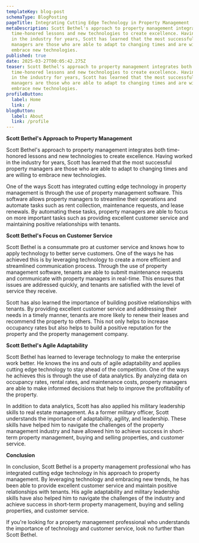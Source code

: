 ```yaml
---
templateKey: blog-post
schemaType: BlogPosting
pageTitle: Integrating Cutting Edge Technology in Property Management
metaDescription: Scott Bethel's approach to property management integrates both
  time-honored lessons and new technologies to create excellence. Having worked
  in the industry for years, Scott has learned that the most successful property
  managers are those who are able to adapt to changing times and are willing to
  embrace new technologies.
published: true
date: 2025-03-27T00:05:42.275Z
teaser: Scott Bethel's approach to property management integrates both
  time-honored lessons and new technologies to create excellence. Having worked
  in the industry for years, Scott has learned that the most successful property
  managers are those who are able to adapt to changing times and are willing to
  embrace new technologies.
profileButton:
  label: Home
  link: /
blogButton:
  label: About
  link: /profile
---
```

**Scott Bethel's Approach to Property Management**

Scott Bethel's approach to property management integrates both time-honored lessons and new technologies to create excellence. Having worked in the industry for years, Scott has learned that the most successful property managers are those who are able to adapt to changing times and are willing to embrace new technologies.

One of the ways Scott has integrated cutting edge technology in property management is through the use of property management software. This software allows property managers to streamline their operations and automate tasks such as rent collection, maintenance requests, and lease renewals. By automating these tasks, property managers are able to focus on more important tasks such as providing excellent customer service and maintaining positive relationships with tenants.

**Scott Bethel's Focus on Customer Service**

Scott Bethel is a consummate pro at customer service and knows how to apply technology to better serve customers. One of the ways he has achieved this is by leveraging technology to create a more efficient and streamlined communication process. Through the use of property management software, tenants are able to submit maintenance requests and communicate with property managers in real-time. This ensures that issues are addressed quickly, and tenants are satisfied with the level of service they receive.

Scott has also learned the importance of building positive relationships with tenants. By providing excellent customer service and addressing their needs in a timely manner, tenants are more likely to renew their leases and recommend the property to others. This not only helps to increase occupancy rates but also helps to build a positive reputation for the property and the property management company.

**Scott Bethel's Agile Adaptability**

Scott Bethel has learned to leverage technology to make the enterprise work better. He knows the ins and outs of agile adaptability and applies cutting edge technology to stay ahead of the competition. One of the ways he achieves this is through the use of data analytics. By analyzing data on occupancy rates, rental rates, and maintenance costs, property managers are able to make informed decisions that help to improve the profitability of the property.

In addition to data analytics, Scott has also applied his military leadership skills to real estate management. As a former military officer, Scott understands the importance of adaptability, agility, and leadership. These skills have helped him to navigate the challenges of the property management industry and have allowed him to achieve success in short-term property management, buying and selling properties, and customer service.

**Conclusion**

In conclusion, Scott Bethel is a property management professional who has integrated cutting edge technology in his approach to property management. By leveraging technology and embracing new trends, he has been able to provide excellent customer service and maintain positive relationships with tenants. His agile adaptability and military leadership skills have also helped him to navigate the challenges of the industry and achieve success in short-term property management, buying and selling properties, and customer service.

If you're looking for a property management professional who understands the importance of technology and customer service, look no further than Scott Bethel.